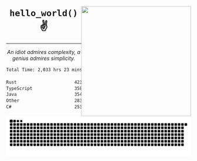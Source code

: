 <div text-align="center">
    <img src="https://i.imgur.com/h1q15Kt.gife" align="right" width="299" height="299">
    <h1 align="center"><code>hello_world()</code> ✌️</h1>
    <hr>
    <p align="center"><i>An idiot admires complexity, a genius admires simplicity.</i></p>
</div>

<!--START_SECTION:waka-->

```txt
Total Time: 2,033 hrs 23 mins

Rust                      423 hrs 54 mins ████▓░░░░░░░░░░░░░░░░░░░░   18.30 %
TypeScript                358 hrs 9 mins  ████░░░░░░░░░░░░░░░░░░░░░   15.46 %
Java                      354 hrs 1 min   ███▓░░░░░░░░░░░░░░░░░░░░░   15.28 %
Other                     283 hrs 3 mins  ███░░░░░░░░░░░░░░░░░░░░░░   12.22 %
C#                        253 hrs 12 mins ██▓░░░░░░░░░░░░░░░░░░░░░░   10.93 %
```

<!--END_SECTION:waka-->

<picture>
  <source media="(prefers-color-scheme: dark)" srcset="https://raw.githubusercontent.com/Somfic/Somfic/main/github-contribution-grid-snake-dark.svg">
  <source media="(prefers-color-scheme: light)" srcset="https://raw.githubusercontent.com/Somfic/Somfic/main/github-contribution-grid-snake.svg">
  <img alt="github contribution grid snake animation" src="https://raw.githubusercontent.com/Somfic/Somfic/main/github-contribution-grid-snake.svg">
</picture>

